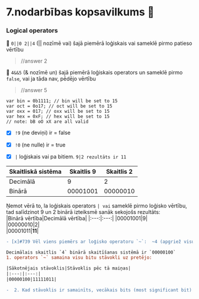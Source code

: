 # 7.nodarbības kopsavilkums :pushpin:

### Logical operators  
🤯 `0||0 2||4` (|| nozīmē vai) šajā piemērā loģiskais vai sameklē pirmo patieso vērtību  
> //answer 2  

🤯 `4&&5` (& nozīmē un) šajā piemērā loģiskais operators un sameklē pirmo `false`, vai ja tāda nav, pēdējo vērtību  
> //answer 5  

```  
var bin = 0b1111; // bin will be set to 15  
var oct = 0o17; // oct will be set to 15  
var oxx = 017; // oxx will be set to 15  
var hex = 0xF; // hex will be set to 15  
// note: bB oO xX are all valid  
```  
- [x] `!9` (ne deviņi) ir = false  
- [x] `!0` (ne nulle) ir = true  
- [x] `|` loģiskais vai pa bitiem. `9|2 rezultāts ir 11`  

 
 |Skaitliskā sistēma|Skaitlis 9|Skaitlis 2|  
 |-|-|-|  
 |Decimālā|9|2|  
 |Binārā|00001001|00000010|  

 Ņemot vērā to, la loģiskais operators `| vai` sameklē pirmo loģisko vērtību, tad salīdzinot 9 un 2 binārā izteiksmē sanāk sekojošs rezultāts:  
 |Binārā vērtība|Decimālā vērtība|
 |:---:|:---:|
 |00001001|9|  
 |00000010|2|  
 |00001011|**11**|  
 ```diff  
 - [x]#739 Vēl viens piemērs ar loģisko operatoru `~`:  ~4 (apgriež visus bitus uz pretējo stāvokli) ir = -5. Kā tas veidojas?  
 
 Decimālais skaitlis `4` binārā skaitīšanas sistēmā ir `00000100`  
 1. operators `~` samaina visu bitu stāvokli uz pretējo:  
 
 |Sākotnējais stāvoklis|Stāvoklis pēc tā maiņas|  
 |:---:|:---:|    
 |00000100|11111011|   
 
-  2. Kad stāvoklis ir samainīts, vecākais bits (most significant bit) <span style="color:#f03c15">1</span>1111011  
 
```  

